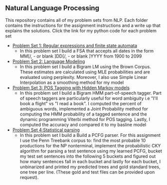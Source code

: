 ## Natural Language Processing 
This repository contains all of my problem sets from NLP. Each folder contains the instructions for the assignment instructions and a write up that explains the solutions. Click the link for my python code for each problem set

* [Problem Set 1: Regular expressions and finite state automata](https://github.com/mmoya01/Natural-Language-Processing/blob/master/pset1/pset1_code.py)
  * In this problem set I build a FSA that accepts all dates in the form MM[/, - or blank ]DD[/, - or blank ]YYYY from 1900 to 2099
* [Problem Set 2: Language Modeling](https://github.com/mmoya01/Natural-Language-Processing/blob/master/pset2/pset2_code.py)
  * In this problem set I build a Bigram LM using the Brown Corpus. These estimates are calculated using MLE probabilities and are evaluated using perplexity. Moreover, I also use Simple Linear Interpolation as a smoothing method for my model
* [Problem Set 3: POS Tagging with Hidden Markov models](https://github.com/mmoya01/Natural-Language-Processing/blob/master/pset3/pset3_code.py)
  * In this problem set I build a Bigram HMM part-of-speech tagger. Part of speech taggers are particularly useful for word ambiguity i.e "I'll book a flight" vs "I read a book". I computed the percent of ambiguous words, implemented a Joint Probability method for computing the HMM
probability of a tagged sentence and the dynamic programming Viterbi method for POS tagging. Lastly, I computed the accuracy and compared it to my basline model
* [Problem Set 4:Statistical parsing](https://github.com/mmoya01/Natural-Language-Processing/blob/master/pset4/pset4_code.py)
  * In this problem set I build a Build a PCFG parser. For this assignment I use the Penn Treebank corpus to: find the most probable 10 productions for the NP nonterminal, implement the probabilistic CKY algorithm for parsing a test sentence using
my learned PCFG, bucket my test set sentences into the following 5 buckets and figured out how many sentences fall in each bucket and lastly for each bucket, I unbinarized and printed my predicted trees and gold standard
trees, one tree per line. (These gold and test files can be provided upon request).
